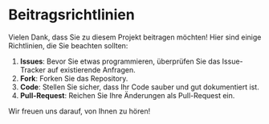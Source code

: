 # Beitragsrichtlinien

Vielen Dank, dass Sie zu diesem Projekt beitragen möchten! Hier sind einige Richtlinien, die Sie beachten sollten:

1. **Issues**: Bevor Sie etwas programmieren, überprüfen Sie das Issue-Tracker auf existierende Anfragen.
2. **Fork**: Forken Sie das Repository.
3. **Code**: Stellen Sie sicher, dass Ihr Code sauber und gut dokumentiert ist.
4. **Pull-Request**: Reichen Sie Ihre Änderungen als Pull-Request ein.

Wir freuen uns darauf, von Ihnen zu hören!
